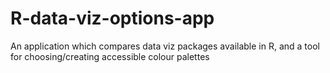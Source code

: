 # R-data-viz-options-app
An application which compares data viz packages available in R, and a tool for choosing/creating accessible colour palettes
